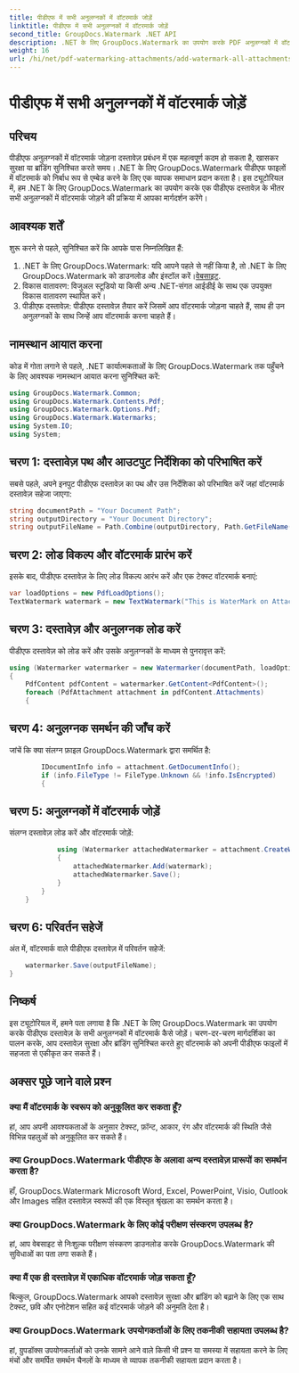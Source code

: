 ```yaml
---
title: पीडीएफ में सभी अनुलग्नकों में वॉटरमार्क जोड़ें
linktitle: पीडीएफ में सभी अनुलग्नकों में वॉटरमार्क जोड़ें
second_title: GroupDocs.Watermark .NET API
description: .NET के लिए GroupDocs.Watermark का उपयोग करके PDF अनुलग्नकों में वॉटरमार्क जोड़ने का तरीका जानें। अपने दस्तावेज़ों को कस्टम वॉटरमार्क से आसानी से सुरक्षित करें।
weight: 16
url: /hi/net/pdf-watermarking-attachments/add-watermark-all-attachments-pdf/
---
```


# पीडीएफ में सभी अनुलग्नकों में वॉटरमार्क जोड़ें

## परिचय
पीडीएफ अनुलग्नकों में वॉटरमार्क जोड़ना दस्तावेज़ प्रबंधन में एक महत्वपूर्ण कदम हो सकता है, खासकर सुरक्षा या ब्रांडिंग सुनिश्चित करते समय। .NET के लिए GroupDocs.Watermark पीडीएफ फाइलों में वॉटरमार्क को निर्बाध रूप से एम्बेड करने के लिए एक व्यापक समाधान प्रदान करता है। इस ट्यूटोरियल में, हम .NET के लिए GroupDocs.Watermark का उपयोग करके एक पीडीएफ दस्तावेज़ के भीतर सभी अनुलग्नकों में वॉटरमार्क जोड़ने की प्रक्रिया में आपका मार्गदर्शन करेंगे।
## आवश्यक शर्तें
शुरू करने से पहले, सुनिश्चित करें कि आपके पास निम्नलिखित हैं:
1.  .NET के लिए GroupDocs.Watermark: यदि आपने पहले से नहीं किया है, तो .NET के लिए GroupDocs.Watermark को डाउनलोड और इंस्टॉल करें।[वेबसाइट](https://releases.groupdocs.com/Watermark/net/).
2. विकास वातावरण: विजुअल स्टूडियो या किसी अन्य .NET-संगत आईडीई के साथ एक उपयुक्त विकास वातावरण स्थापित करें।
3. पीडीएफ दस्तावेज़: पीडीएफ दस्तावेज़ तैयार करें जिसमें आप वॉटरमार्क जोड़ना चाहते हैं, साथ ही उन अनुलग्नकों के साथ जिन्हें आप वॉटरमार्क करना चाहते हैं।

## नामस्थान आयात करना
कोड में गोता लगाने से पहले, .NET कार्यात्मकताओं के लिए GroupDocs.Watermark तक पहुँचने के लिए आवश्यक नामस्थान आयात करना सुनिश्चित करें:
```csharp
using GroupDocs.Watermark.Common;
using GroupDocs.Watermark.Contents.Pdf;
using GroupDocs.Watermark.Options.Pdf;
using GroupDocs.Watermark.Watermarks;
using System.IO;
using System;
```
## चरण 1: दस्तावेज़ पथ और आउटपुट निर्देशिका को परिभाषित करें
सबसे पहले, अपने इनपुट पीडीएफ दस्तावेज़ का पथ और उस निर्देशिका को परिभाषित करें जहां वॉटरमार्क दस्तावेज़ सहेजा जाएगा:
```csharp
string documentPath = "Your Document Path";
string outputDirectory = "Your Document Directory";
string outputFileName = Path.Combine(outputDirectory, Path.GetFileName(documentPath));
```
## चरण 2: लोड विकल्प और वॉटरमार्क प्रारंभ करें
इसके बाद, पीडीएफ दस्तावेज़ के लिए लोड विकल्प आरंभ करें और एक टेक्स्ट वॉटरमार्क बनाएं:
```csharp
var loadOptions = new PdfLoadOptions();
TextWatermark watermark = new TextWatermark("This is WaterMark on Attachment", new Font("Arial", 19));
```
## चरण 3: दस्तावेज़ और अनुलग्नक लोड करें
पीडीएफ दस्तावेज़ को लोड करें और उसके अनुलग्नकों के माध्यम से पुनरावृत्त करें:
```csharp
using (Watermarker watermarker = new Watermarker(documentPath, loadOptions))
{
    PdfContent pdfContent = watermarker.GetContent<PdfContent>();
    foreach (PdfAttachment attachment in pdfContent.Attachments)
    {
```
## चरण 4: अनुलग्नक समर्थन की जाँच करें
जांचें कि क्या संलग्न फ़ाइल GroupDocs.Watermark द्वारा समर्थित है:
```csharp
        IDocumentInfo info = attachment.GetDocumentInfo();
        if (info.FileType != FileType.Unknown && !info.IsEncrypted)
        {
```
## चरण 5: अनुलग्नकों में वॉटरमार्क जोड़ें
संलग्न दस्तावेज़ लोड करें और वॉटरमार्क जोड़ें:
```csharp
            using (Watermarker attachedWatermarker = attachment.CreateWatermarker())
            {
                attachedWatermarker.Add(watermark);
                attachedWatermarker.Save();
            }
        }
    }
```
## चरण 6: परिवर्तन सहेजें
अंत में, वॉटरमार्क वाले पीडीएफ दस्तावेज़ में परिवर्तन सहेजें:
```csharp
    watermarker.Save(outputFileName);
}
```

## निष्कर्ष
इस ट्यूटोरियल में, हमने पता लगाया है कि .NET के लिए GroupDocs.Watermark का उपयोग करके पीडीएफ दस्तावेज़ के सभी अनुलग्नकों में वॉटरमार्क कैसे जोड़ें। चरण-दर-चरण मार्गदर्शिका का पालन करके, आप दस्तावेज़ सुरक्षा और ब्रांडिंग सुनिश्चित करते हुए वॉटरमार्क को अपनी पीडीएफ फाइलों में सहजता से एकीकृत कर सकते हैं।
## अक्सर पूछे जाने वाले प्रश्न
### क्या मैं वॉटरमार्क के स्वरूप को अनुकूलित कर सकता हूँ?
हां, आप अपनी आवश्यकताओं के अनुसार टेक्स्ट, फ़ॉन्ट, आकार, रंग और वॉटरमार्क की स्थिति जैसे विभिन्न पहलुओं को अनुकूलित कर सकते हैं।
### क्या GroupDocs.Watermark पीडीएफ के अलावा अन्य दस्तावेज़ प्रारूपों का समर्थन करता है?
हाँ, GroupDocs.Watermark Microsoft Word, Excel, PowerPoint, Visio, Outlook और Images सहित दस्तावेज़ स्वरूपों की एक विस्तृत श्रृंखला का समर्थन करता है।
### क्या GroupDocs.Watermark के लिए कोई परीक्षण संस्करण उपलब्ध है?
हां, आप वेबसाइट से निःशुल्क परीक्षण संस्करण डाउनलोड करके GroupDocs.Watermark की सुविधाओं का पता लगा सकते हैं।
### क्या मैं एक ही दस्तावेज़ में एकाधिक वॉटरमार्क जोड़ सकता हूँ?
बिल्कुल, GroupDocs.Watermark आपको दस्तावेज़ सुरक्षा और ब्रांडिंग को बढ़ाने के लिए एक साथ टेक्स्ट, छवि और एनोटेशन सहित कई वॉटरमार्क जोड़ने की अनुमति देता है।
### क्या GroupDocs.Watermark उपयोगकर्ताओं के लिए तकनीकी सहायता उपलब्ध है?
हां, ग्रुपडॉक्स उपयोगकर्ताओं को उनके सामने आने वाले किसी भी प्रश्न या समस्या में सहायता करने के लिए मंचों और समर्पित समर्थन चैनलों के माध्यम से व्यापक तकनीकी सहायता प्रदान करता है।